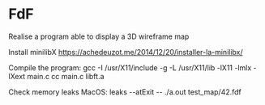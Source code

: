 # FdF
Realise a program able to display a 3D wireframe map

Install minilibX
	https://achedeuzot.me/2014/12/20/installer-la-minilibx/

Compile the program:
	gcc -I /usr/X11/include -g -L /usr/X11/lib -lX11 -lmlx -lXext main.c
	cc main.c libft.a

Check memory leaks MacOS:
	leaks --atExit -- ./a.out test_map/42.fdf